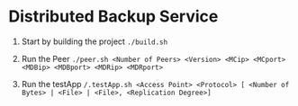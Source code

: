 # Distributed Backup Service

1. Start by building the project
     ```./build.sh  ```

2. Run the Peer
   ```./peer.sh <Number of Peers> <Version> <MCip> <MCport> <MDBip> <MDBport> <MDRip> <MDRport>  ```

3. Run the testApp
     ```/.testApp.sh <Access Point> <Protocol> [ <Number of Bytes> | <File> | <File>, <Replication Degree>]```